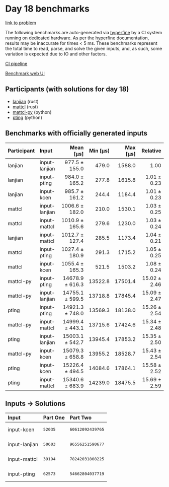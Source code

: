 # Day 18 benchmarks

[link to problem](https://adventofcode.com/2023/day/18)

The following benchmarks are auto-generated via
[hyperfine](https://github.com/sharkdp/hyperfine) by a CI system running on
dedicated hardware. As per the hyperfine documentation, results may be
inaccurate for times < 5 ms. These benchmarks represent the total time to read,
parse, and solve the given inputs, and, as such, some variation is expected due
to IO and other factors.

[CI pipeline](http://ci.papercode.net:8080/teams/main/pipelines/aoc2023)

[Benchmark web UI](https://aoc.ancalagon.black)


## Participants (with solutions for day 18)

- [lanjian](https://github.com/lanjian/aoc-2023) (rust)
- [mattcl](https://github.com/mattcl/aoc2023) (rust)
- [mattcl-py](https://github.com/mattcl/aoc2023-py) (python)
- [pting](https://github.com/pting/aoc2023) (python)


## Benchmarks with officially generated inputs

| Participant | Input | Mean [µs] | Min [µs] | Max [µs] | Relative |
|:---|:---|---:|---:|---:|---:|
| lanjian | input-lanjian | 977.5 ± 155.0 | 479.0 | 1588.0 | 1.00 |
| lanjian | input-pting | 984.0 ± 165.2 | 277.8 | 1615.8 | 1.01 ± 0.23 |
| lanjian | input-kcen | 985.7 ± 161.2 | 244.4 | 1184.4 | 1.01 ± 0.23 |
| mattcl | input-lanjian | 1006.6 ± 182.0 | 210.0 | 1530.1 | 1.03 ± 0.25 |
| mattcl | input-mattcl | 1010.9 ± 165.6 | 279.6 | 1230.0 | 1.03 ± 0.24 |
| lanjian | input-mattcl | 1012.7 ± 127.4 | 285.5 | 1173.4 | 1.04 ± 0.21 |
| mattcl | input-pting | 1027.4 ± 180.9 | 291.3 | 1715.2 | 1.05 ± 0.25 |
| mattcl | input-kcen | 1055.4 ± 165.3 | 521.5 | 1503.2 | 1.08 ± 0.24 |
| mattcl-py | input-pting | 14678.9 ± 616.3 | 13522.8 | 17501.4 | 15.02 ± 2.46 |
| mattcl-py | input-lanjian | 14755.1 ± 599.5 | 13718.8 | 17845.4 | 15.09 ± 2.47 |
| pting | input-pting | 14921.3 ± 748.0 | 13569.3 | 18138.0 | 15.26 ± 2.54 |
| mattcl-py | input-mattcl | 14999.4 ± 443.1 | 13715.6 | 17424.6 | 15.34 ± 2.48 |
| pting | input-lanjian | 15003.1 ± 542.7 | 13945.4 | 17853.2 | 15.35 ± 2.50 |
| mattcl-py | input-kcen | 15079.3 ± 658.8 | 13955.2 | 18528.7 | 15.43 ± 2.54 |
| pting | input-kcen | 15226.4 ± 494.5 | 14084.6 | 17864.1 | 15.58 ± 2.52 |
| pting | input-mattcl | 15340.6 ± 683.9 | 14239.0 | 18475.5 | 15.69 ± 2.59 |


## Inputs -> Solutions

| Input | Part One | Part Two |
|:---|:---|:---|
|input-kcen|<pre>52035</pre>|<pre>60612092439765</pre>|
|input-lanjian|<pre>50603</pre>|<pre>96556251590677</pre>|
|input-mattcl|<pre>39194</pre>|<pre>78242031808225</pre>|
|input-pting|<pre>62573</pre>|<pre>54662804037719</pre>|